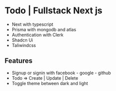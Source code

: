 # Todo | Fullstack Next js

- Next with typescript
- Prisma with mongodb and atlas
- Authentication with Clerk
- Shadcn Ui
- Taliwindcss

## Features

- Signup or signin with facebook - google - github
- Todo => Create | Update | Delete
- Toggle theme between dark and light
